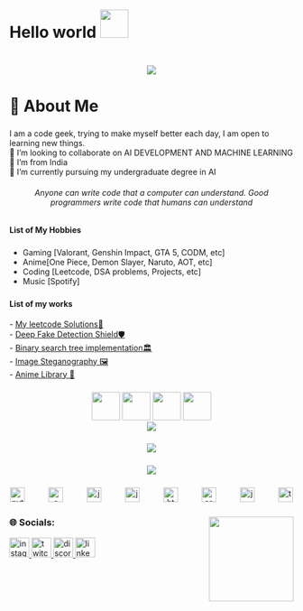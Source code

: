 <div style="display:flex;align-items:flex-end;">
<h1 align="center">Hello world
 <img src = https://images.emojiterra.com/google/noto-emoji/animated-emoji/1f44b.gif height = "50"></h1>
</div>

###

<p align="center">
 <img src="https://readme-typing-svg.herokuapp.com?lines=Artificial+Intelligence+Undergraduate;Programmer,+Developer,+Problem+Solver;&center=true&width=500&height=50">
</p>

###

###

<h1 align="left">💫 About Me</h1>

###

<p align="left">I am a code geek, trying to make myself better each day, I am open to learning new things.<br>👯 I’m looking to collaborate on AI DEVELOPMENT AND MACHINE LEARNING<br>🤝 I’m from India<br>🌱 I’m currently pursuing my undergraduate degree in AI</p>
<h6 align="center">Anyone can write code that a computer can understand. Good programmers write code that humans can understand</h6>

###

<h4 align="left">List of My Hobbies</h4>

###

- Gaming [Valorant, Genshin Impact, GTA 5, CODM, etc]<br>
- Anime[One Piece, Demon Slayer, Naruto, AOT, etc]<br>
- Coding [Leetcode, DSA problems, Projects, etc]<br>
- Music [Spotify] 

###
<h4 align="left">List of my works</h4>
 - <a href = https://github.com/MAD-MAN-HEMAN/MyLeetcode target = "_blank">My leetcode Solutions🖤</a> 
 <br>- <a href = https://github.com/MAD-MAN-HEMAN/Team-Nooglers target = "_blank"> Deep Fake Detection Shield🛡️</a>
 <br>- <a href = https://github.com/MAD-MAN-HEMAN/Binary-Search-Tree-Implementation> Binary search tree implementation🏛️</a>
 <br>- <a href= https://github.com/MAD-MAN-HEMAN/Image-Steganography> Image Steganography 🖼️</a>
 <br>- <a href = https://github.com/Rag-795/Anime-Library> Anime Library 🌠</a> 
 
###

<div align = "center">
 <img src = https://assets.leetcode.com/static_assets/public/images/badges/2024/gif/2024-04.gif height = "50"  />
 <img src = https://assets.leetcode.com/static_assets/marketing/2024-50.gif height = "50" />
  <img src = https://assets.leetcode.com/static_assets/marketing/2024-100-new.gif height = "50"/>
 <img src = https://leetcode.com/static/images/badges/2024/gif/2024-05.gif height = "50" />
</div>

<div align = "center" >
<a href = https://leetcode.com/u/HARI_HEMAN_VK/><img src = https://leetcard.jacoblin.cool/HARI_HEMAN_VK?theme=dark&font=Exo%202&ext=heatmap /></a>
</div>

###

<div align="center">
  <img src="https://profile-counter.glitch.me/MAD-MAN-HEMAN/count.svg?"  />
</div>

###

<div align = "center">
 <img src = "https://github-readme-stats.vercel.app/api?username=MAD-MAN-HEMAN&theme=vue-dark&show_icons=true&hide_border=true&count_private=true" />
</div>

###

<div align="center">
  <img src="https://cdn.jsdelivr.net/gh/devicons/devicon/icons/python/python-original.svg" height="26" alt="python logo"  />
  <img width="34" />
  <img src="https://cdn.jsdelivr.net/gh/devicons/devicon/icons/c/c-original.svg" height="26" alt="c logo"  />
  <img width="34" />
  <img src="https://cdn.jsdelivr.net/gh/devicons/devicon/icons/java/java-original.svg" height="26" alt="java logo"  />
  <img width="34" />
  <img src="https://cdn.jsdelivr.net/gh/devicons/devicon/icons/jupyter/jupyter-original.svg" height="26" alt="jupyter logo"  />
  <img width="34" />
  <img src="https://cdn.jsdelivr.net/gh/devicons/devicon/icons/html5/html5-original.svg" height="26" alt="html5 logo"  />
  <img width="34" />
  <img src="https://cdn.jsdelivr.net/gh/devicons/devicon/icons/css3/css3-original.svg" height="26" alt="css3 logo"  />
  <img width="34" />
  <img src="https://cdn.jsdelivr.net/gh/devicons/devicon/icons/javascript/javascript-original.svg" height="26" alt="javascript logo"  />
  <img width="34" />
  <img src="https://cdn.jsdelivr.net/gh/devicons/devicon/icons/tensorflow/tensorflow-original.svg" height="26" alt="tensorflow logo"  />
</div>

###


<img align="right" height="150" src="https://gifdb.com/images/high/cute-laughing-luffy-am88vo5oczuk7eu9.gif"  />

###
<h3>🌐 Socials:</h3>

<div align="left">
  <a href="https://www.instagram.com/mad__man__heman/?hl=en" target="_blank">
    <img src="https://img.shields.io/static/v1?message=Instagram&logo=instagram&label=&color=E4405F&logoColor=white&labelColor=&style=for-the-badge" height="35" alt="instagram logo"  />
  </a>
  <a href="https://www.twitch.tv/hxman76" target="_blank">
    <img src="https://img.shields.io/static/v1?message=Twitch&logo=twitch&label=&color=9146FF&logoColor=white&labelColor=&style=for-the-badge" height="35" alt="twitch logo"  />
  </a>
  <a href="https://discord.com/channels/@mad_man_heman" target="_blank">
    <img src="https://img.shields.io/static/v1?message=Discord&logo=discord&label=&color=7289DA&logoColor=white&labelColor=&style=for-the-badge" height="35" alt="discord logo"  />
  </a>
  <a href="https://www.linkedin.com/in/hari-heman/" target="_blank">
    <img src="https://img.shields.io/static/v1?message=LinkedIn&logo=linkedin&label=&color=0077B5&logoColor=white&labelColor=&style=for-the-badge" height="35" alt="linkedin logo"  />
  </a>
</div>
